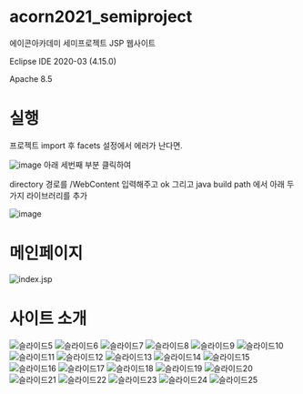 # acorn2021_semiproject
에이콘아카데미 세미프로젝트 JSP 웹사이트


Eclipse IDE 2020-03 (4.15.0)

Apache 8.5


# 실행
프로젝트 import 후 facets 설정에서 에러가 난다면.

![image](https://user-images.githubusercontent.com/55433863/137112156-60fe5fdb-21f8-48ca-9c41-457e255fa5ec.png)
아래 세번째 부분 클릭하여

directory 경로를 /WebContent 입력해주고 ok
그리고 java build path 에서 아래 두가지 라이브러리를 추가

![image](https://user-images.githubusercontent.com/55433863/137112353-63b4b70f-f28e-46e7-b879-e9def6a33827.png)




# 메인페이지
![index.jsp](./images/localhost_8888_Phoenix_SemiProject_Moviebug_index.jsp.png)

# 사이트 소개


![슬라이드5](./images/슬라이드5.PNG)
![슬라이드6](./images/슬라이드6.PNG)
![슬라이드7](./images/슬라이드7.PNG)
![슬라이드8](./images/슬라이드8.PNG)
![슬라이드9](./images/슬라이드9.PNG)
![슬라이드10](./images/슬라이드10.PNG)
![슬라이드11](./images/슬라이드11.PNG)
![슬라이드12](./images/슬라이드12.PNG)
![슬라이드13](./images/슬라이드13.PNG)
![슬라이드14](./images/슬라이드14.PNG)
![슬라이드15](./images/슬라이드15.PNG)
![슬라이드16](./images/슬라이드16.PNG)
![슬라이드17](./images/슬라이드17.PNG)
![슬라이드18](./images/슬라이드18.PNG)
![슬라이드19](./images/슬라이드19.PNG)
![슬라이드20](./images/슬라이드20.PNG)
![슬라이드21](./images/슬라이드21.PNG)
![슬라이드22](./images/슬라이드22.PNG)
![슬라이드23](./images/슬라이드23.PNG)
![슬라이드24](./images/슬라이드24.PNG)
![슬라이드25](./images/슬라이드25.PNG)
